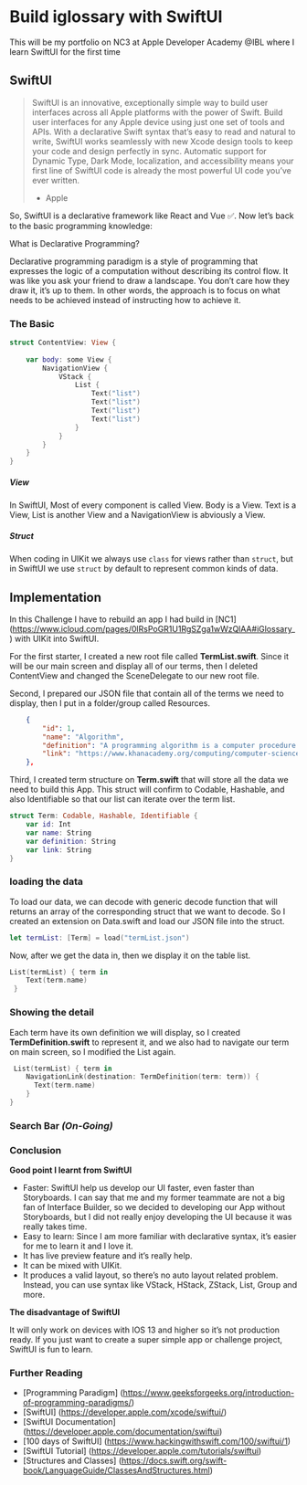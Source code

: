 # Build iglossary with SwiftUI
 
This will be my portfolio on NC3 at Apple Developer Academy @IBL where I learn SwiftUI for the first time

## SwiftUI

> SwiftUI is an innovative, exceptionally simple way to build user interfaces across all Apple platforms with the power of Swift. Build user interfaces for any Apple device using just one set of tools and APIs. With a declarative Swift syntax that’s easy to read and natural to write, SwiftUI works seamlessly with new Xcode design tools to keep your code and design perfectly in sync. Automatic support for Dynamic Type, Dark Mode, localization, and accessibility means your first line of SwiftUI code is already the most powerful UI code you’ve ever written.
> - Apple 

So, SwiftUI is a declarative framework like React and Vue ✅. Now let’s back to the basic programming knowledge:

What is Declarative Programming?

Declarative programming paradigm is a style of programming that expresses the logic of a computation without describing its control flow. It was like you ask your friend to draw a landscape. You don’t care how they draw it, it’s up to them.
In other words, the approach is to focus on what needs to be achieved instead of instructing how to achieve it.

### The Basic

```swift
struct ContentView: View {
    
    var body: some View {
        NavigationView {
            VStack {
                List {
                    Text("list")
                    Text("list")
                    Text("list")
                    Text("list")
                }
            }
        }
    }
}
```

##### View
In SwiftUI, Most of every component is called View. Body is a View. Text is a View,  List is another View and a NavigationView is abviously a View.

##### Struct
When coding in UIKit we always use `class`  for views rather than `struct`, but in SwiftUI we use `struct` by default to represent common kinds of data.

## Implementation

In this Challenge I have to rebuild an app I had build in [NC1] (https://www.icloud.com/pages/0lRsPoGR1U1RgSZga1wWzQlAA#iGlossary_) with UIKit into SwiftUI.

For the first starter, I created a new root file called **TermList.swift**.  Since it will be our main screen and display all of our terms, then I deleted ContentView and changed the SceneDelegate to our new root file. 


Second, I prepared our JSON file that contain all of the terms we need to display, then I put in a folder/group called Resources. 

```json
    {
        "id": 1,
        "name": "Algorithm",
        "definition": "A programming algorithm is a computer procedure that is a lot like a recipe (called a procedure) and tells your computer precisely what steps to take to solve a problem or reach a goal",
        "link": "https://www.khanacademy.org/computing/computer-science/algorithms/intro-to-algorithms/v/what-are-algorithms",
    },

```

Third, I created term structure on **Term.swift** that will store all the data we need to build this App. This struct will confirm to Codable, Hashable, and also Identifiable so that our list can iterate over the term list.

```swift
struct Term: Codable, Hashable, Identifiable {
    var id: Int
    var name: String
    var definition: String
    var link: String
}

```

### loading the data

To load our data, we can decode with generic decode function that will returns an array of the corresponding struct that we want to decode. So I created an extension on Data.swift and load our JSON  file into the struct. 

```swift
let termList: [Term] = load("termList.json")

```


Now, after we get the data in, then we display it on the table list. 

```swift
List(termList) { term in
    Text(term.name)
 }

```

### Showing the detail
Each term have its own definition we will display, so I created **TermDefinition.swift** to represent it, and we also had to  navigate our term on main screen, so I modified the List again.

```swift
 List(termList) { term in
    NavigationLink(destination: TermDefinition(term: term)) {
      Text(term.name)
    }
}
```

### Search Bar *(On-Going)*



### Conclusion
**Good point I learnt from SwiftUI**

* Faster: SwiftUI help us develop our UI faster, even faster than Storyboards. I can say that me and my former teammate are not a big fan of Interface Builder, so we decided to developing our App without Storyboards, but I did not really enjoy developing the UI because it was really takes time.
* Easy to learn: Since I am more familiar with declarative syntax, it’s easier for me to learn it and I love it.
*  It has live preview feature and it’s really help.
* It can be mixed with UIKit.
* It produces a valid layout, so there’s no auto layout related problem. Instead, you can use syntax like VStack, HStack, ZStack, List, Group and more.

**The disadvantage of SwiftUI**

It will only work on devices with IOS 13 and higher so it’s not production ready. If you just want to create a super simple app or challenge project, SwiftUI is fun to learn. 




### Further Reading
- [Programming Paradigm] (https://www.geeksforgeeks.org/introduction-of-programming-paradigms/)
- [SwiftUI] (https://developer.apple.com/xcode/swiftui/)
- [SwiftUI Documentation] (https://developer.apple.com/documentation/swiftui)
- [100 days of SwiftUI] (https://www.hackingwithswift.com/100/swiftui/1)
- [SwiftUI Tutorial] (https://developer.apple.com/tutorials/swiftui)
- [Structures and Classes] (https://docs.swift.org/swift-book/LanguageGuide/ClassesAndStructures.html)
